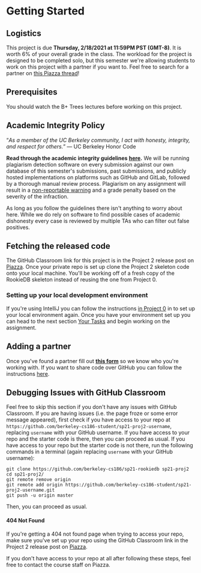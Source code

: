 # Getting Started

## Logistics

This project is due **Thursday, 2/18/2021 at 11:59PM PST \(GMT-8\)**. It is worth 6% of your overall grade in the class. The workload for the project is designed to be completed solo, but this semester we're allowing students to work on this project with a partner if you want to. Feel free to search for a partner on [this Piazza thread](https://piazza.com/class/kjoxqrf1eq04mr?cid=5)!

## Prerequisites

You should watch the B+ Trees lectures before working on this project.

## Academic Integrity Policy

“_As a member of the UC Berkeley community, I act with honesty, integrity, and respect for others._” — UC Berkeley Honor Code

**Read through the academic integrity guidelines** [**here**](https://piazza.com/class/kjoxqrf1eq04mr?cid=8)**.** We will be running plagiarism detection software on every submission against our own database of this semester's submissions, past submissions, and publicly hosted implementations on platforms such as GitHub and GitLab, followed by a thorough manual review process. Plagiarism on any assignment will result in a [non-reportable warning](https://sa.berkeley.edu/student-code-of-conduct-section6) and a grade penalty based on the severity of the infraction.

As long as you follow the guidelines there isn't anything to worry about here. While we do rely on software to find possible cases of academic dishonesty every case is reviewed by multiple TAs who can filter out false positives.

## Fetching the released code

The GitHub Classroom link for this project is in the Project 2 release post on [Piazza](https://piazza.com/class/kjoxqrf1eq04mr). Once your private repo is set up clone the Project 2 skeleton code onto your local machine. You'll be working off of a fresh copy of the RookieDB skeleton instead of reusing the one from Project 0.

### Setting up your local development environment

If you're using IntelliJ you can follow the instructions [in Project 0](../proj0/getting-started.md#setting-up-your-local-development-environment) in to set up your local environment again. Once you have your environment set up you can head to the next section [Your Tasks](your-tasks.md) and begin working on the assignment.

## Adding a partner

Once you've found a partner fill out [**this form**](https://forms.gle/sJsPSCZaaeKgTJya9) so we know who you're working with. If you want to share code over GitHub you can follow the instructions [here](../../common/adding-a-partner-on-github.md).

## Debugging Issues with GitHub Classroom

Feel free to skip this section if you don't have any issues with GitHub Classroom. If you are having issues \(i.e. the page froze or some error message appeared\), first check if you have access to your repo at `https://github.com/berkeley-cs186-student/sp21-proj2-username`, replacing `username` with your GitHub username. If you have access to your repo and the starter code is there, then you can proceed as usual. If you have access to your repo but the starter code is not there, run the following commands in a terminal \(again replacing `username` with your GitHub username\):

```text
git clone https://github.com/berkeley-cs186/sp21-rookiedb sp21-proj2
cd sp21-proj2/
git remote remove origin
git remote add origin https://github.com/berkeley-cs186-student/sp21-proj2-username.git
git push -u origin master
```

Then, you can proceed as usual.

#### 404 Not Found

If you're getting a 404 not found page when trying to access your repo, make sure you've set up your repo using the GitHub Classroom link in the Project 2 release post on [Piazza](https://piazza.com/class/kjoxqrf1eq04mr).

If you don't have access to your repo at all after following these steps, feel free to contact the course staff on Piazza.

